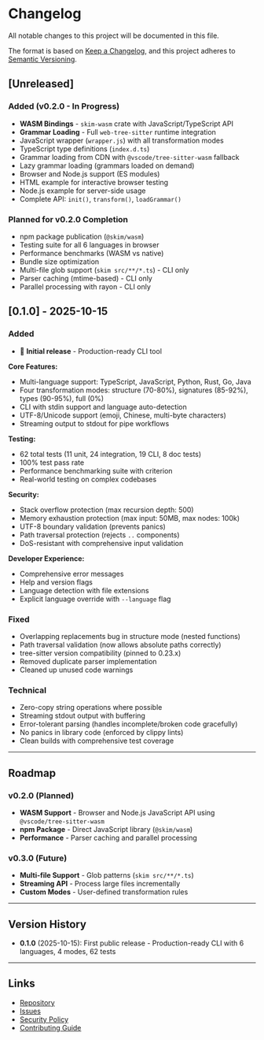 # Changelog

All notable changes to this project will be documented in this file.

The format is based on [Keep a Changelog](https://keepachangelog.com/en/1.0.0/),
and this project adheres to [Semantic Versioning](https://semver.org/spec/v2.0.0.html).

## [Unreleased]

### Added (v0.2.0 - In Progress)
- **WASM Bindings** - `skim-wasm` crate with JavaScript/TypeScript API
- **Grammar Loading** - Full `web-tree-sitter` runtime integration
- JavaScript wrapper (`wrapper.js`) with all transformation modes
- TypeScript type definitions (`index.d.ts`)
- Grammar loading from CDN with `@vscode/tree-sitter-wasm` fallback
- Lazy grammar loading (grammars loaded on demand)
- Browser and Node.js support (ES modules)
- HTML example for interactive browser testing
- Node.js example for server-side usage
- Complete API: `init()`, `transform()`, `loadGrammar()`

### Planned for v0.2.0 Completion
- npm package publication (`@skim/wasm`)
- Testing suite for all 6 languages in browser
- Performance benchmarks (WASM vs native)
- Bundle size optimization
- Multi-file glob support (`skim src/**/*.ts`) - CLI only
- Parser caching (mtime-based) - CLI only
- Parallel processing with rayon - CLI only

## [0.1.0] - 2025-10-15

### Added
- 🎉 **Initial release** - Production-ready CLI tool

**Core Features:**
- Multi-language support: TypeScript, JavaScript, Python, Rust, Go, Java
- Four transformation modes: structure (70-80%), signatures (85-92%), types (90-95%), full (0%)
- CLI with stdin support and language auto-detection
- UTF-8/Unicode support (emoji, Chinese, multi-byte characters)
- Streaming output to stdout for pipe workflows

**Testing:**
- 62 total tests (11 unit, 24 integration, 19 CLI, 8 doc tests)
- 100% test pass rate
- Performance benchmarking suite with criterion
- Real-world testing on complex codebases

**Security:**
- Stack overflow protection (max recursion depth: 500)
- Memory exhaustion protection (max input: 50MB, max nodes: 100k)
- UTF-8 boundary validation (prevents panics)
- Path traversal protection (rejects `..` components)
- DoS-resistant with comprehensive input validation

**Developer Experience:**
- Comprehensive error messages
- Help and version flags
- Language detection with file extensions
- Explicit language override with `--language` flag

### Fixed
- Overlapping replacements bug in structure mode (nested functions)
- Path traversal validation (now allows absolute paths correctly)
- tree-sitter version compatibility (pinned to 0.23.x)
- Removed duplicate parser implementation
- Cleaned up unused code warnings

### Technical
- Zero-copy string operations where possible
- Streaming stdout output with buffering
- Error-tolerant parsing (handles incomplete/broken code gracefully)
- No panics in library code (enforced by clippy lints)
- Clean builds with comprehensive test coverage

---

## Roadmap

### v0.2.0 (Planned)
- **WASM Support** - Browser and Node.js JavaScript API using `@vscode/tree-sitter-wasm`
- **npm Package** - Direct JavaScript library (`@skim/wasm`)
- **Performance** - Parser caching and parallel processing

### v0.3.0 (Future)
- **Multi-file Support** - Glob patterns (`skim src/**/*.ts`)
- **Streaming API** - Process large files incrementally
- **Custom Modes** - User-defined transformation rules

---

## Version History

- **0.1.0** (2025-10-15): First public release - Production-ready CLI with 6 languages, 4 modes, 62 tests

---

## Links

- [Repository](https://github.com/dean0x/skim)
- [Issues](https://github.com/dean0x/skim/issues)
- [Security Policy](SECURITY.md)
- [Contributing Guide](CONTRIBUTING.md)
